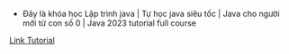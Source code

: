 - Đây là khóa học Lập trình java | Tự học java siêu tốc | Java cho người mới từ con số 0 | Java 2023 tutorial full course

[Link Tutorial](https://bom.so/zbHyu7)
